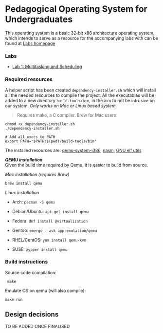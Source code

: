 
# Pedagogical Operating System for Undergraduates 

This operating system is a basic 32-bit x86 architecture operating system, which intends to serve as a resource for the accompanying labs 
with can be found at [Labs homepage](https://github.com/tmella/cs310_eduOS/wiki#welcome-to-the-educational-operating-system)

### Labs 
* [Lab 1: Multitasking and Scheduling
  ](https://github.com/tmella/cs310_eduOS/wiki/Lab-1:-Multitasking-and-Scheduling)


### Required resources
A helper script has been created ``dependency-installer.sh`` which will install all the needed resources to compile the project. 
All the executables will be added to a new directory ``build-tools/bin``, in the aim to not be intrusive on our system. _Only works on Mac or Linux based system_. 
> Requires make, a C compiler. Brew for Mac users
```
chmod +x dependency-installer.sh
./dependency-installer.sh

# Add all execs to PATH
export PATH="$PATH:$(pwd)/build-tools/bin"
```

The installed resources are: [qemu-system-i386](https://www.qemu.org/download/), [nasm](https://github.com/netwide-assembler/nasm), [GNU elf utils](https://github.com/nativeos/i386-elf-toolchain/releases)

***QEMU installation*** <br/>
Given the build time required by Qemu, it is easier to build from source. 

_Mac installation (requires Brew)_
```
brew install qemu
```

_Linux installation_
* Arch: ``pacman -S qemu``

* Debian/Ubuntu: ``apt-get install qemu``

* Fedora: ``dnf install @virtualization``

* Gentoo: ``emerge --ask app-emulation/qemu``

* RHEL/CentOS: ``yum install qemu-kvm``

* SUSE: ``zypper install qemu``

### Build instructions
Source code compilation:
```
 make 
```
Emulate OS on qemu (will also compile):
```
make run
```


## Design decisions
TO BE ADDED ONCE FINALISED
